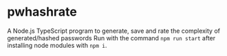 # pwhashrate
A Node.js TypeScript program to generate, save and rate the complexity of generated/hashed passwords
Run with the command `npm run start` after installing node modules with `npm i`.

